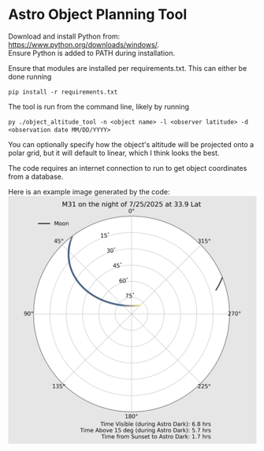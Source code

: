 # Astro Object Planning Tool
Download and install Python from: https://www.python.org/downloads/windows/.  
Ensure Python is added to PATH during installation.

Ensure that modules are installed per requirements.txt. This can either be done running 
```
pip install -r requirements.txt 
```
The tool is run from the command line, likely by running
```
py ./object_altitude_tool -n <object name> -l <observer latitude> -d <observation date MM/DD/YYYY>
```
You can optionally specify how the object's altitude will be projected onto a polar grid, but it will default to linear, which I think looks the best.

The code requires an internet connection to run to get object coordinates from a database.

Here is an example image generated by the code:
![Image showing M31 on 7/25/2025 from 33.9 degrees latitude](EXAMPLE_M31_altaz_7-25-2025.png "M31 on 7/25/2025 from 33.9 degrees latitude")
